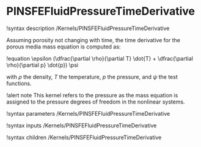# PINSFEFluidPressureTimeDerivative

!syntax description /Kernels/PINSFEFluidPressureTimeDerivative

Assuming porosity not changing with time, the time derivative for the porous media mass equation is computed as:

!equation
\epsilon (\dfrac{\partial \rho}{\partial T} \dot{T} + \dfrac{\partial \rho}{\partial p} \dot{p}) \psi

with $\rho$ the density, $T$ the temperature, $p$ the pressure, and $\psi$ the test functions.

!alert note
This kernel refers to the pressure as the mass equation is assigned to the pressure
degrees of freedom in the nonlinear systems.

!syntax parameters /Kernels/PINSFEFluidPressureTimeDerivative

!syntax inputs /Kernels/PINSFEFluidPressureTimeDerivative

!syntax children /Kernels/PINSFEFluidPressureTimeDerivative

